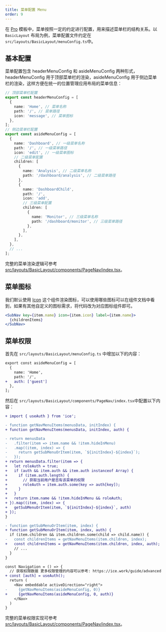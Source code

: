 ```yaml
---
title: 菜单配置 Menu
order: 9
---
```


在 [Pro](https://unpkg.com/@alifd/fusion-design-pro-js@0.1.23/build/index.html#/dashboard/analysis) 模板中，菜单按照一定的约定进行配置，用来描述菜单栏的结构关系。以 `BasicLayout` 布局为例，菜单配置文件约定在 `src/layouts/BasicLayout/menuConfig.ts`中。

## 基本配置

菜单配置包含 headerMenuConfig 和 asideMenuConfig 两种形式，headerMenuConfig 用于顶部菜单栏的渲染，asideMenuConfig 用于侧边菜单栏的渲染，这样方便在统一的位置管理应用布局的菜单信息：

```typescript
// 顶部菜单栏配置
export const headerMenuConfig = [
  {
    name: 'Home', // 菜单名称
    path: '/', // 菜单路径
    icon: 'message', // 菜单图标
  },
];
// 侧边菜单栏配置
export const asideMenuConfig = [
  {
    name: 'Dashboard', // 一级菜单名称
    path: '/', // 一级菜单路径
    icon: 'edit', // 一级菜单图标
    // 二级菜单配置
    children: [
      {
        name: 'Analysis', // 二级菜单名称
        path: '/dashboard/analysis', // 二级菜单路径
      },
      {
        name: 'DashboardChild',
        path: '/',
        icon: 'add',
        // 三级菜单配置
        children: [
          {
            name: 'Monitor', // 三级菜单名称
            path: '/dashboard/monitor', // 三级菜单路径
          },
        ],
      },
    ],
  },
  // ...
];
```

完整的菜单渲染逻辑可参考 [src/layouts/BasicLayout/components/PageNav/index.tsx](https://github.com/alibaba-fusion/materials/blob/master/scaffolds/scaffold-lite/src/layouts/BasicLayout/components/PageNav/index.tsx)。

## 菜单图标

我们默认使用 [Icon](/fusion/components/general/Icon.md) 这个组件渲染图标，可以使用哪些图标可以在组件文档中看到，如果有其他自定义的图标需求，将代码改为对应图标组件即可。

```jsx
<SubNav key={item.name} icon={item.icon} label={item.name}>
  {childrenItems}
</SubNav>
```

## 菜单权限

首先在 `src/layouts/BasicLayout/menuConfig.ts` 中增加以下的内容：

```diff
export const asideMenuConfig = [
  {
    name: 'Home',
    path: '/',
+   auth: ['guest']
  },
];
```

然后在 `src/layouts/BasicLayout/components/PageNav/index.tsx`中配置以下内容：

```diff
+ import { useAuth } from 'ice';

- function getNavMenuItems(menusData, initIndex) {
+ function getNavMenuItems(menusData, initIndex, auth) {

- return menusData
-   .filter(item => item.name && !item.hideInMenu)
-   .map((item, index) => {
-     return getSubMenuOrItem(item, `${initIndex}-${index}`);
-   });
+ return menusData.filter(item => {
+   let roleAuth = true;
+   if (auth && item.auth && item.auth instanceof Array) {
+     if (item.auth.length) {
+       // 获取当前用户是否有该菜单的权限
+       roleAuth = item.auth.some(key => auth[key]);
+     }
+   }
+   return item.name && !item.hideInMenu && roleAuth;
+ }).map((item, index) => {
+   getSubMenuOrItem(item, `${initIndex}-${index}`, auth)
+ });
}

- function getSubMenuOrItem(item, index) {
+ function getSubMenuOrItem(item, index, auth) {
  if (item.children && item.children.some(child => child.name)) {
-   const childrenItems = getNavMenuItems(item.children, index);
+   const childrenItems = getNavMenuItems(item.children, index, auth);
    // ...
  }
}

const Navigation = () => {
  // 获取权限数据 更多权限管理的内容可以参考: https://ice.work/guide/advanced/auth.html
+ const [auth] = useAuth();
  return (
    <Nav embeddable activeDirection="right">
-     {getNavMenuItems(asideMenuConfig, 0)}
+     {getNavMenuItems(asideMenuConfig, 0, auth)}
    </Nav>
  )
}
```

完整的菜单权限实现可参考 [src/layouts/BasicLayout/components/PageNav/index.tsx](https://github.com/alibaba-fusion/materials/blob/master/scaffolds/fusion-design-pro/src/layouts/BasicLayout/components/PageNav/index.tsx)。
